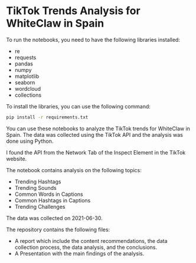 # TikTok Trends Analysis for WhiteClaw in Spain

To run the notebooks, you need to have the following libraries installed:
- re
- requests
- pandas
- numpy
- matplotlib
- seaborn
- wordcloud
- collections

To install the libraries, you can use the following command:
```bash
pip install -r requirements.txt
```

You can use these notebooks to analyze the TikTok trends for WhiteClaw in Spain. The data was collected using the TikTok API and the analysis was done using Python.

I found the API from the Network Tab of the Inspect Element in the TikTok website.

The notebook contains analysis on the following topics:

- Trending Hashtags
- Trending Sounds
- Common Words in Captions
- Common Hashtags in Captions
- Trending Challenges

The data was collected on 2021-06-30.

The repository contains the following files:
- A report which include the content recommendations, the data collection process, the data analysis, and the conclusions.
- A Presentation with the main findings of the analysis.